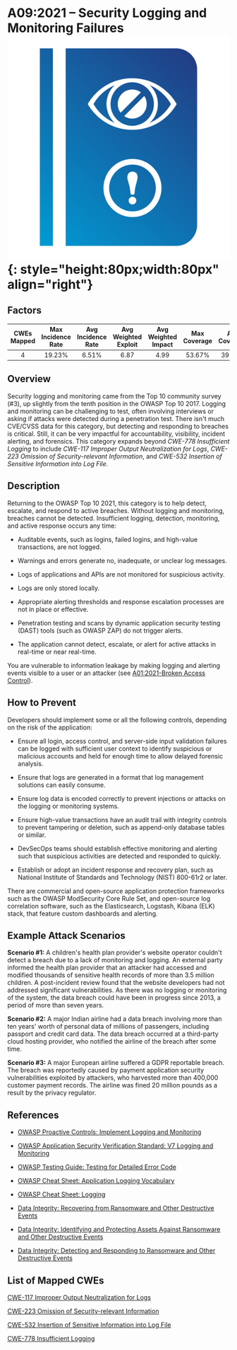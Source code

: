 # A09:2021 – Security Logging and Monitoring Failures    ![icon](OWASP%20Top%2010/Top10/2021/docs/assets/TOP_10_Icons_Final_Security_Logging_and_Monitoring_Failures.png){: style="height:80px;width:80px" align="right"}

## Factors

| CWEs Mapped | Max Incidence Rate | Avg Incidence Rate | Avg Weighted Exploit | Avg Weighted Impact | Max Coverage | Avg Coverage | Total Occurrences | Total CVEs |
|:-------------:|:--------------------:|:--------------------:|:--------------:|:--------------:|:----------------------:|:---------------------:|:-------------------:|:------------:|
| 4           | 19.23%             | 6.51%              | 6.87                 | 4.99                | 53.67%       | 39.97%       | 53,615            | 242        |

## Overview

Security logging and monitoring came from the Top 10 community survey (#3), up
slightly from the tenth position in the OWASP Top 10 2017. Logging and
monitoring can be challenging to test, often involving interviews or
asking if attacks were detected during a penetration test. There isn't
much CVE/CVSS data for this category, but detecting and responding to
breaches is critical. Still, it can be very impactful for accountability, visibility,
incident alerting, and forensics. This category expands beyond *CWE-778
Insufficient Logging* to include *CWE-117 Improper Output Neutralization
for Logs*, *CWE-223 Omission of Security-relevant Information*, and
*CWE-532* *Insertion of Sensitive Information into Log File*.

## Description 

Returning to the OWASP Top 10 2021, this category is to help detect,
escalate, and respond to active breaches. Without logging and
monitoring, breaches cannot be detected. Insufficient logging,
detection, monitoring, and active response occurs any time:

-   Auditable events, such as logins, failed logins, and high-value
    transactions, are not logged.

-   Warnings and errors generate no, inadequate, or unclear log
    messages.

-   Logs of applications and APIs are not monitored for suspicious
    activity.

-   Logs are only stored locally.

-   Appropriate alerting thresholds and response escalation processes
    are not in place or effective.

-   Penetration testing and scans by dynamic application security testing (DAST) tools (such as OWASP ZAP) do
    not trigger alerts.

-   The application cannot detect, escalate, or alert for active attacks
    in real-time or near real-time.

You are vulnerable to information leakage by making logging and alerting
events visible to a user or an attacker (see [A01:2021-Broken Access Control](OWASP%20Top%2010/Top10/2021/docs/A01_2021-Broken_Access_Control.md)).

## How to Prevent

Developers should implement some or all the following controls, 
depending on the risk of the application:

-   Ensure all login, access control, and server-side input validation
    failures can be logged with sufficient user context to identify
    suspicious or malicious accounts and held for enough time to allow
    delayed forensic analysis.

-   Ensure that logs are generated in a format that log management
    solutions can easily consume.

-   Ensure log data is encoded correctly to prevent injections or
    attacks on the logging or monitoring systems.

-   Ensure high-value transactions have an audit trail with integrity
    controls to prevent tampering or deletion, such as append-only
    database tables or similar.

-   DevSecOps teams should establish effective monitoring and alerting
    such that suspicious activities are detected and responded to
    quickly.

-   Establish or adopt an incident response and recovery plan, such as
    National Institute of Standards and Technology (NIST) 800-61r2 or later.

There are commercial and open-source application protection frameworks
such as the OWASP ModSecurity Core Rule Set, and open-source log
correlation software, such as the Elasticsearch, Logstash, Kibana (ELK)
stack, that feature custom dashboards and alerting.

## Example Attack Scenarios

**Scenario #1:** A children's health plan provider's website operator
couldn't detect a breach due to a lack of monitoring and logging. An
external party informed the health plan provider that an attacker had
accessed and modified thousands of sensitive health records of more than
3.5 million children. A post-incident review found that the website
developers had not addressed significant vulnerabilities. As there was
no logging or monitoring of the system, the data breach could have been
in progress since 2013, a period of more than seven years.

**Scenario #2:** A major Indian airline had a data breach involving more
than ten years' worth of personal data of millions of passengers,
including passport and credit card data. The data breach occurred at a
third-party cloud hosting provider, who notified the airline of the
breach after some time.

**Scenario #3:** A major European airline suffered a GDPR reportable
breach. The breach was reportedly caused by payment application security
vulnerabilities exploited by attackers, who harvested more than 400,000
customer payment records. The airline was fined 20 million pounds as a
result by the privacy regulator.

## References

-   [OWASP Proactive Controls: Implement Logging and
    Monitoring](https://owasp.org/www-project-proactive-controls/v3/en/c9-security-logging.html)

-   [OWASP Application Security Verification Standard: V7 Logging and
    Monitoring](https://owasp.org/www-project-application-security-verification-standard)

-   [OWASP Testing Guide: Testing for Detailed Error
    Code](https://owasp.org/www-project-web-security-testing-guide/v41/4-Web_Application_Security_Testing/08-Testing_for_Error_Handling/01-Testing_for_Error_Code)

-   [OWASP Cheat Sheet:
    Application Logging Vocabulary](https://cheatsheetseries.owasp.org/cheatsheets/Application_Logging_Vocabulary_Cheat_Sheet.html)

-   [OWASP Cheat Sheet:
    Logging](https://cheatsheetseries.owasp.org/cheatsheets/Logging_Cheat_Sheet.html)

-   [Data Integrity: Recovering from Ransomware and Other Destructive
    Events](https://csrc.nist.gov/publications/detail/sp/1800-11/final)

-   [Data Integrity: Identifying and Protecting Assets Against
    Ransomware and Other Destructive
    Events](https://csrc.nist.gov/publications/detail/sp/1800-25/final)

-   [Data Integrity: Detecting and Responding to Ransomware and Other
    Destructive
    Events](https://csrc.nist.gov/publications/detail/sp/1800-26/final)

## List of Mapped CWEs

[CWE-117 Improper Output Neutralization for Logs](https://cwe.mitre.org/data/definitions/117.html)

[CWE-223 Omission of Security-relevant Information](https://cwe.mitre.org/data/definitions/223.html)

[CWE-532 Insertion of Sensitive Information into Log File](https://cwe.mitre.org/data/definitions/532.html)

[CWE-778 Insufficient Logging](https://cwe.mitre.org/data/definitions/778.html)
